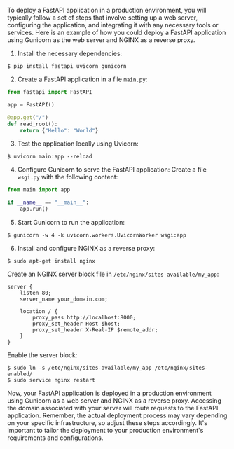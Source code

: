 To deploy a FastAPI application in a production environment, you will typically follow a set of steps that involve setting up a web server, configuring the application, and integrating it with any necessary tools or services. Here is an example of how you could deploy a FastAPI application using Gunicorn as the web server and NGINX as a reverse proxy.

1. Install the necessary dependencies:
```
$ pip install fastapi uvicorn gunicorn
```
2. Create a FastAPI application in a file `main.py`:
```python
from fastapi import FastAPI

app = FastAPI()

@app.get("/")
def read_root():
    return {"Hello": "World"}
```
3. Test the application locally using Uvicorn:
```
$ uvicorn main:app --reload
```
4. Configure Gunicorn to serve the FastAPI application:
Create a file `wsgi.py` with the following content:
```python
from main import app

if __name__ == "__main__":
    app.run()
```
5. Start Gunicorn to run the application:
```
$ gunicorn -w 4 -k uvicorn.workers.UvicornWorker wsgi:app
```
6. Install and configure NGINX as a reverse proxy:
```
$ sudo apt-get install nginx
```
Create an NGINX server block file in `/etc/nginx/sites-available/my_app`:
```nginx
server {
    listen 80;
    server_name your_domain.com;

    location / {
        proxy_pass http://localhost:8000;
        proxy_set_header Host $host;
        proxy_set_header X-Real-IP $remote_addr;
    }
}
```
Enable the server block:
```
$ sudo ln -s /etc/nginx/sites-available/my_app /etc/nginx/sites-enabled/
$ sudo service nginx restart
```
Now, your FastAPI application is deployed in a production environment using Gunicorn as a web server and NGINX as a reverse proxy. Accessing the domain associated with your server will route requests to the FastAPI application.
Remember, the actual deployment process may vary depending on your specific infrastructure, so adjust these steps accordingly. It's important to tailor the deployment to your production environment's requirements and configurations.
